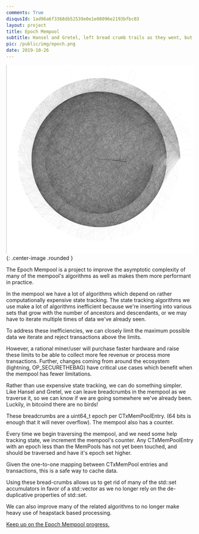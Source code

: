 ```yaml
---
comments: True
disqusId: 1ad96a6f3368db52539e0e1e08096e2193bfbc03
layout: project
title: Epoch Mempool
subtitle: Hansel and Gretel, left bread crumb trails as they went, but birds ate them all.
pic: /public/img/epoch.png
date: 2019-10-26
---
```

[![Judica](/public/img/epoch.png)](https://github.com/bitcoin/bitcoin/pull/17268)
{: .center-image .rounded }

The Epoch Mempool is a project to improve the asymptotic complexity of many of
the mempool's algorithms as well as makes them more performant in practice.

In the mempool we have a lot of algorithms which depend on rather
computationally expensive state tracking. The state tracking algorithms we use
make a lot of algorithms inefficient because we're inserting into various sets
that grow with the number of ancestors and descendants, or we may have to
iterate multiple times of data we've already seen.

To address these inefficiencies, we can closely limit the maximum possible data
we iterate and reject transactions above the limits.

However, a rational miner/user will purchase faster hardware and raise these
limits to be able to collect more fee revenue or process more transactions.
Further, changes coming from around the ecosystem (lightning, OP_SECURETHEBAG)
have critical use cases which benefit when the mempool has fewer limitations.

Rather than use expensive state tracking, we can do something simpler. Like
Hansel and Gretel, we can leave breadcrumbs in the mempool as we traverse it,
so we can know if we are going somewhere we've already been. Luckily, in
bitcoind there are no birds!

These breadcrumbs are a uint64_t epoch per CTxMemPoolEntry. (64 bits is enough
that it will never overflow). The mempool also has a counter.

Every time we begin traversing the mempool, and we need some help tracking
state, we increment the mempool's counter. Any CTxMemPoolEntry with an epoch
less than the MemPools has not yet been touched, and should be traversed and
have it's epoch set higher.

Given the one-to-one mapping between CTxMemPool entries and transactions, this
is a safe way to cache data.

Using these bread-crumbs allows us to get rid of many of the std::set
accumulators in favor of a std::vector as we no longer rely on the
de-duplicative properties of std::set.

We can also improve many of the related algorithms to no longer make heavy use
of heapstack based processing.

[Keep up on the Epoch Mempool progress.](https://github.com/bitcoin/bitcoin/projects/14#card-31846646)